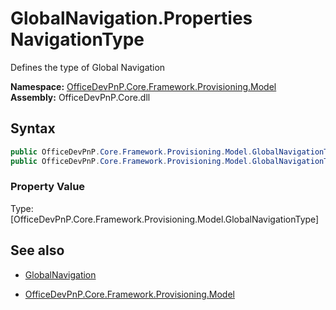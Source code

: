# GlobalNavigation.Properties NavigationType
Defines the type of Global Navigation  

**Namespace:** [OfficeDevPnP.Core.Framework.Provisioning.Model](OfficeDevPnP.Core.Framework.Provisioning.Model.md)  
**Assembly:** OfficeDevPnP.Core.dll  
## Syntax
```C#
public OfficeDevPnP.Core.Framework.Provisioning.Model.GlobalNavigationType NavigationType { get; }
public OfficeDevPnP.Core.Framework.Provisioning.Model.GlobalNavigationType NavigationType { set; }
```

### Property Value
Type: [OfficeDevPnP.Core.Framework.Provisioning.Model.GlobalNavigationType] 

## See also
- [GlobalNavigation](GlobalNavigation.md) 

- [OfficeDevPnP.Core.Framework.Provisioning.Model](OfficeDevPnP.Core.Framework.Provisioning.Model.md)

